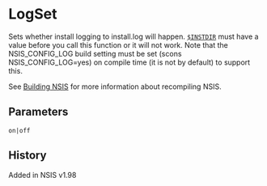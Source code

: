 # LogSet

Sets whether install logging to install.log will happen. [`$INSTDIR`][1] must have a value before you call this function or it will not work. Note that the NSIS\_CONFIG\_LOG build setting must be set (scons NSIS\_CONFIG\_LOG=yes) on compile time (it is not by default) to support this.

See [Building NSIS][2] for more information about recompiling NSIS.

## Parameters

    on|off

## History

Added in NSIS v1.98

[1]: ../Variables/INSTDIR.md
[2]: http://nsis.sourceforge.net/Docs//AppendixG.html#G
